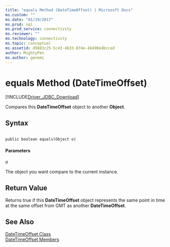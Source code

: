 ```yaml
---
title: "equals Method (DateTimeOffset) | Microsoft Docs"
ms.custom: ""
ms.date: "01/19/2017"
ms.prod: sql
ms.prod_service: connectivity
ms.reviewer: ""
ms.technology: connectivity
ms.topic: conceptual
ms.assetid: d9883c25-5c43-4633-874e-4b490e4bccad
author: MightyPen
ms.author: genemi
---
```

# equals Method (DateTimeOffset)
[!INCLUDE[Driver_JDBC_Download](../../../includes/driver_jdbc_download.md)]

  Compares this **DateTimeOffset** object to another **Object**.  
  
## Syntax  
  
```  
  
public boolean equals(Object o)  
```  
  
#### Parameters  
 *o*  
  
 The object you want compare to the current instance.  
  
## Return Value  
 Returns true if this **DateTimeOffset** object represents the same point in time at the same offset from GMT as another **DateTimeOffset**.  
  
## See Also  
 [DateTimeOffset Class](../../../connect/jdbc/reference/datetimeoffset-class.md)   
 [DateTimeOffset Members](../../../connect/jdbc/reference/datetimeoffset-members.md)  
  
  
